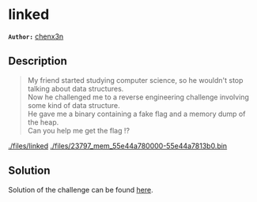 # linked

**`Author:`** [chenx3n](https://github.com/malikDaCoda)

## Description

> My friend started studying computer science, 
> so he wouldn't stop talking about data structures.  
> Now he challenged me to a reverse engineering challenge 
> involving some kind of data structure.  
> He gave me a binary containing a fake flag and a memory dump of the heap.  
> Can you help me get the flag !?

[./files/linked](./files/linked)
[./files/23797_mem_55e44a780000-55e44a7813b0.bin](./files/23797_mem_55e44a780000-55e44a7813b0.bin)

## Solution

Solution of the challenge can be found [here](solution/).
